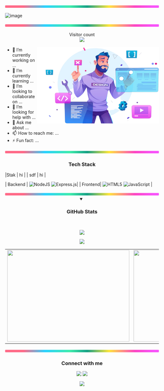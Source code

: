 
<img src="https://github.com/Roshankrshah/Assets/blob/b45a5b750d3833b48fb5623ea078f1845f382c7d/lineBar.png" width="100%" height="8px"/>

![image](https://github.com/Roshankrshah/Roshankrshah/assets/91787844/8cfa4001-c0e8-404d-bf97-1828df448a64)
<!--
#### Hi there 👋
Myself **Roshan Kumar Shah**
-->
<img src="https://github.com/Roshankrshah/Assets/blob/b45a5b750d3833b48fb5623ea078f1845f382c7d/lineBar.png" width="100%" height="8px"/>

<p align="center"> 
  Visitor count<br>
  <img src="https://profile-counter.glitch.me/roshankrshah/count.svg" />
</p>
<img align="right" alt="GIF" src="https://github.com/Roshankrshah/Assets/blob/b45a5b750d3833b48fb5623ea078f1845f382c7d/web-development-programmer-engineering-coding-website-augmented-reality-interface-screens-developer-project-engineer-programming-software-application-design-cartoon-illustration_107791-3863-removebg-p.png" width="400px" height="250" />

- 🔭 I’m currently working on ...
- 🌱 I’m currently learning ...
- 👯 I’m looking to collaborate on ...
- 🤔 I’m looking for help with ...
- 💬 Ask me about ...
- 📫 How to reach me: ...
- ⚡ Fun fact: ...
  <br>

<img src="https://github.com/Roshankrshah/Assets/blob/b45a5b750d3833b48fb5623ea078f1845f382c7d/lineBar.png" width="100%" height="8px"/>

<h3 align="center"> Tech Stack <br></h3>

|Stak | hi |
| sdf | hi |

| Backend | ![NodeJS](https://img.shields.io/badge/node.js-6DA55F?style=for-the-badge&logo=node.js&logoColor=white) ![Express.js](https://img.shields.io/badge/express.js-%23404d59.svg?style=for-the-badge&logo=express&logoColor=%2361DAFB)|
| Frontend| ![HTML5](https://img.shields.io/badge/html5-%23E34F26.svg?style=for-the-badge&logo=html5&logoColor=white) ![JavaScript](https://img.shields.io/badge/javascript-%23323330.svg?style=for-the-badge&logo=javascript&logoColor=%23F7DF1E) |



<img src="https://github.com/Roshankrshah/Assets/blob/b45a5b750d3833b48fb5623ea078f1845f382c7d/lineBar.png" width="100%" height="8px"/>

<details open>
 <summary align="center"><b><h3>GitHub Stats</h3></b></summary><br/>
 <p align="center">
  <img align="center" src="http://github-readme-streak-stats.herokuapp.com?user=Roshankrshah&theme=transparent" />
 </p> 
 <p align="center">
   <img width="800" src="https://github-readme-activity-graph.vercel.app/graph?username=roshankrshah&bg_color=000000&color=2074e3&line=2074e3&point=f0fcff&area=true&hide_border=false" />
 </p>
 <table align="center" style= "border-collapse: collapse; border:none;">
  <tr>
   <td style="border: none;">
    <img src="https://github-readme-stats.vercel.app/api/top-langs/?username=roshankrshah&size_weight=0.5&count_weight=0.5&theme=transparent" width="400px" height="300px"/>
   </td>
   <td style="border: none;">
    <img src="https://github-readme-stats.vercel.app/api?username=roshankrshah&show_icons=true&line_height=20&theme=transparent" width="400px" height="300px"/>
   </td>
  </tr>
 </table>
</details>

<img src="https://github.com/Roshankrshah/Assets/blob/b45a5b750d3833b48fb5623ea078f1845f382c7d/lineBar.png" width="100%" height="8px"/>

<h3 align="center"> Connect with me <br></h3>

<p align="center">
  <a href="https://www.linkedin.com/in/roshan-kumar-shah-838b63214"><img src="https://img.icons8.com/fluent/48/000000/linkedin.png" width="50px"/></a>
  <a href="https://twitter.com/Roshankrshah2"><img src="https://img.icons8.com/fluent/48/000000/twitter.png" width="50px"/></a> 
</p>

<p align="center" width="100%">
  <img src="https://capsule-render.vercel.app/api?type=waving&color=gradient&height=150&width=100%&section=footer&text=Have%20a%20Nice%20Day"/>
</p>

